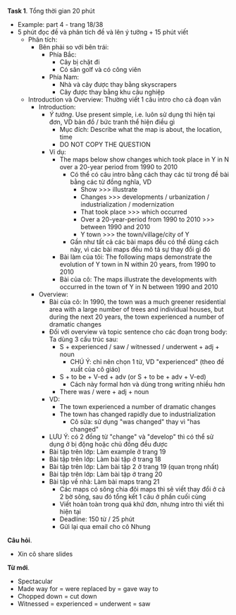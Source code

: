 
**Task 1**. Tổng thời gian 20 phút
* Example: part 4 - trang 18/38
* 5 phút đọc đề và phân tích đề và lên ý tưởng + 15 phút viết
    * Phân tích:
        * Bên phải so với bên trái:
            * Phía Bắc:
                * Cây bị chặt đi
                * Có sân golf và có công viên
            * Phía Nam:
                * Nhà và cây được thay bằng skyscrapers
                * Cây được thay bằng khu câu nghiệp
    * Introduction và Overview: Thường viết 1 câu intro cho cả đoạn văn
        * Introduction:
            * *Ý tưởng*. Use present simple, i.e. luôn sử dụng thì hiện tại đơn, VD bản đồ / bức tranh thể hiện điều gì
                * Mục đích: Describe what the map is about, the location, time
                * DO NOT COPY THE QUESTION
            * Ví dụ:
                *  The maps below show changes which took place in Y in N over a 20-year period from 1990 to 2010
                    * Có thể có câu intro bằng cách thay các từ trong đề bài bằng các từ đồng nghĩa, VD
                        * Show >>> illustrate
                        * Changes >>> developments / urbanization / industrialization / modernization
                        * That took place >>> which occurred
                        * Over a 20-year-period from 1990 to 2010 >>> between 1990 and 2010
                        * Y town >>> the town/village/city of Y
                    * Gần như tất cả các bài maps đều có thể dùng cách này, vì các bài maps đều mô tả sự thay đổi gì đó
                * Bài làm của tôi: The following maps demonstrate the evolution of Y town in N within 20 years, from 1990 to 2010
                * Bài của cô: The maps illustrate the developments with occurred in the town of Y in N between 1990 and 2010
        * Overview: 
            * Bài của cô: In 1990, the town was a much greener residential area with a large number of trees and individual houses, but during the next 20 years, the town experienced a number of dramatic changes
            * Đối với overview và topic sentence cho các đoạn trong body: Ta dùng 3 cấu trúc sau:
                * S + experienced / saw / witnessed / underwent + adj + noun
                    * CHÚ Ý: chỉ nên chọn 1 từ, VD "experienced" (theo đề xuất của cô giáo)
                * S + to be + V-ed + adv (or S + to be + adv + V-ed)
                    * Cách này formal hơn và dùng trong writing nhiều hơn
                * There was / were + adj + noun
            * VD: 
                * The town experienced a number of dramatic changes
                * The town has changed rapidly due to industrialization
                    * Cô sửa: sử dụng "was changed" thay vì "has changed"
            * LƯU Ý: có 2 đồng từ "change" và "develop" thì có thể sử dụng ở bị động hoặc chủ đồng đều được
            * Bài tập trên lớp: Làm example ở trang 19
            * Bài tập trên lớp: Làm bài tập ở trang 18
            * Bài tập trên lớp: Làm bài tập 2 ở trang 19 (quan trọng nhất)
            * Bài tập trên lớp: Làm bài tập ở trang 20
            * Bài tập về nhà: Làm bài maps trang 21
                * Các maps có sông chia đôi maps thì sẽ viết thay đổi ở cả 2 bờ sông, sau đó tổng kết 1 câu ở phần cuối cùng
                * Viết hoàn toàn trong quá khứ đơn, nhưng intro thì viết thì hiện tại
                * Deadline: 150 từ / 25 phút
                * Gửi lại qua email cho cô Nhung

**Câu hỏi**.
* Xin cô share slides

**Từ mới**. 
* Spectacular
* Made way for = were replaced by = gave way to
* Chopped down = cut down
* Witnessed = experienced = underwent = saw
